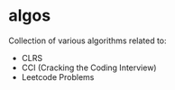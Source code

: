 # algos
Collection of various algorithms related to: 
- CLRS
- CCI (Cracking the Coding Interview)
- Leetcode Problems
